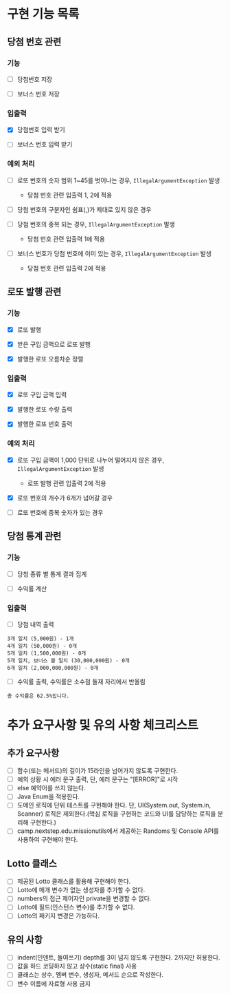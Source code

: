 # 구현 기능 목록

## 당첨 번호 관련

### 기능
- [ ] 당첨번호 저장

- [ ] 보너스 번호 저장

### 입출력
- [x] 당첨번호 입력 받기

- [ ] 보너스 번호 입력 받기

### 예외 처리
- [ ] 로또 번호의 숫자 범위 1~45를 벗어나는 경우, `IllegalArgumentException` 발생
  - 당첨 번호 관련 입출력 1, 2에 적용

- [ ] 당첨 번호의 구분자인  쉼표(,)가 제대로 있지 않은 경우

- [ ] 당첨 번호의 중복 되는 경우, `IllegalArgumentException` 발생
  - 당첨 번호 관련 입출력 1에 적용

- [ ] 보너스 번호가 당첨 번호에 이미 있는 경우, `IllegalArgumentException` 발생
  - 당첨 번호 관련 입출력 2에 적용

## 로또 발행 관련

### 기능
- [x] 로또 발행

- [x] 받은 구입 금액으로 로또 발행

- [x] 발행한 로또 오름차순 정렬

### 입출력
- [x] 로또 구입 금액 입력

- [x] 발행한 로또 수량 출력

- [x] 발행한 로또 번호 출력

### 예외 처리
- [x] 로또 구입 금액이 1,000 단위로 나누어 떨어지지 않은 경우, `IllegalArgumentException` 발생
  - 로또 발행 관련 입출력 2에 적용

- [x] 로또 번호의 개수가 6개가 넘어갈 경우

- [ ] 로또 번호에 중복 숫자가 있는 경우

## 당첨 통계 관련

### 기능
- [ ] 당청 종류 별 통계 결과 집계

- [ ] 수익률 계산

### 입출력
- [ ] 당첨 내역 출력

```
3개 일치 (5,000원) - 1개
4개 일치 (50,000원) - 0개
5개 일치 (1,500,000원) - 0개
5개 일치, 보너스 볼 일치 (30,000,000원) - 0개
6개 일치 (2,000,000,000원) - 0개
```
- [ ] 수익률 출력, 수익률은 소수점 둘재 자리에서 반올림

```
총 수익률은 62.5%입니다.
```


# 추가 요구사항 및 유의 사항 체크리스트

## 추가 요구사항
- [ ] 함수(또는 메서드)의 길이가 15라인을 넘어가지 않도록 구현한다.
- [ ] 예외 상황 시 에러 문구 출력, 단, 에러 문구는 "[ERROR]"로 시작
- [ ] else 예약어를 쓰지 않는다.
- [ ] Java Enum을 적용한다.
- [ ] 도메인 로직에 단위 테스트를 구현해야 한다. 단, UI(System.out, System.in, Scanner) 로직은 제외한다.(핵심 로직을 구현하는 코드와 UI를 담당하는 로직을 분리해 구현한다.)
- [ ] camp.nextstep.edu.missionutils에서 제공하는 Randoms 및 Console API를 사용하여 구현해야 한다.

## Lotto 클래스
- [ ] 제공된 Lotto 클래스를 활용해 구현해야 한다.
- [ ] Lotto에 매개 변수가 없는 생성자를 추가할 수 없다.
- [ ] numbers의 접근 제어자인 private을 변경할 수 없다.
- [ ] Lotto에 필드(인스턴스 변수)를 추가할 수 없다.
- [ ] Lotto의 패키지 변경은 가능하다.

## 유의 사항
- [ ] indent(인덴트, 들여쓰기) depth를 3이 넘지 않도록 구현한다. 2까지만 허용한다.
- [ ] 값을 하드 코딩하지 않고 상수(static final) 사용
- [ ] 클래스는 상수, 멤버 변수, 생성자, 메서드 순으로 작성한다.
- [ ] 변수 이름에 자료형 사용 금지